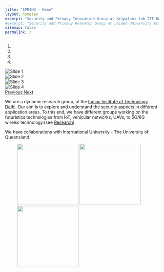 ```yaml
---
title: "SPRING - Home"
layout: homelay
excerpt: "Security and Privacy Innovation Group at Kripalani lab IIT Delhi"
#excerpt: "Security and Privacy Research Group at Leiden University &rarr; LMU."
sitemap: false
permalink: /
---
```


<!-- **News: This site is in progress!**  -->


<div markdown="0" id="carousel" class="carousel slide" data-ride="carousel" data-interval="4000" data-pause="hover" >
    <!-- Menu -->
    <ol class="carousel-indicators">
        <li data-target="#carousel" data-slide-to="0" class="active"></li>
        <li data-target="#carousel" data-slide-to="1"></li>
        <li data-target="#carousel" data-slide-to="2"></li>
        <li data-target="#carousel" data-slide-to="3"></li>
    </ol>
    <!-- Items -->
    <div class="carousel-inner" markdown="0">
        <div class="item active">
            <img src="{{ site.url }}{{ site.baseurl }}/images/slider7001400/car.jpg" alt="Slide 1" />
        </div>
        <div class="item">
            <img src="{{ site.url }}{{ site.baseurl }}/images/slider7001400/iot.jpg" alt="Slide 2" />
        </div>
        <div class="item">
            <img src="{{ site.url }}{{ site.baseurl }}/images/slider7001400/5g.jpg" alt="Slide 3" />
        </div>
        <div class="item">
            <img src="{{ site.url }}{{ site.baseurl }}/images/slider7001400/drone.jpg" alt="Slide 4" />
        </div>
        <!-- <div class="item">
            <img src="{{ site.url }}{{ site.baseurl }}/images/slider7001400/Fig_Science_Web.jpg" alt="Slide 5" />
        </div>       
         <div class="item">
            <img src="{{ site.url }}{{ site.baseurl }}/images/slider7001400/BSCCO2gap2.jpg" alt="Slide 6" />
        </div> -->
    </div>
  <a class="left carousel-control" href="#carousel" role="button" data-slide="prev">
    <span class="glyphicon glyphicon-chevron-left" aria-hidden="true"></span>
    <span class="sr-only">Previous</span>
  </a>
  <a class="right carousel-control" href="#carousel" role="button" data-slide="next">
    <span class="glyphicon glyphicon-chevron-right" aria-hidden="true"></span>
    <span class="sr-only">Next</span>
  </a>
</div>

We are a dynamic research group, at the [Indian Institute of Technology Delhi](https://home.iitd.ac.in/). Our aim is to explore and understand the security aspects in different application areas. To this end, we have different groups working on the futuristics technologies from IoT, vehicular networks, UAVs, to 5G/6G wirelss technology.(see [Research](research)). 


<!-- We are a dynamic research group, at the [Leiden Institute of Physics](http://www.physics.leidenuniv.nl) and soon at [LMU](https://www.physik.lmu.de/en/index.html). Our aim is to explore and understand quantum materials, including strange metals, high-temperature superconductors, and quantum critical electron matter. To this end, we develop new quantum sensing and quantum imaging instrumentation to get the key quantum mechanical degrees of freedom. We want to be able to build the perfect instruments to answer the scientific questions we deem most important (see [Research](research)). 


We are very much looking forward to being part of [LMU physics](https://www.physik.lmu.de/en/index.html)! We will build up our instruments right in the center of the city, in the “Sommerfeldkeller”, where Sommerfeld himself worked. We will exchange ideas with world class groups working in quantum physics, cold-atom many-body physics, and 2d quantum materials.

Our move to LMU will likely start around Summer 2024, depending on the state of renovations. 

Currently, we are located at Leiden University, the birthplace of superconductivity and home to Kamerlingh Onnes, Lorentz, Huygens, Einstein, de Sitter, and others (see e.g. [the wall of signatures from Ehrenfest lecturers](https://www.lorentz.leidenuniv.nl/history/colloquium/muur_heel.html)). 

We are grateful for funding from Leiden University, [LMU ](https://www.lmu.de) [NWO](www.nwo.nl) ([Vidi talent scheme](http://www.nwo.nl/en/research-and-results/programmes/Talent+Scheme) and the [Frontiers in Nanoscience program](https://www.universiteitleiden.nl/en/research/research-projects/science/frontiers-of-nanoscience-nanofront)), and from an [ERC starting and consolidator grants](https://erc.europa.eu/funding/starting-grants). -->

 We have collaborations with International University - The University of Queensland.

 <!-- **We are  looking for passionate new PhD students, Postdocs, and Master students to join the team** [(more info)]({{ site.url }}{{ site.baseurl }}/vacancies) ** -->

<figure class="fourth">
  <img src="{{ site.url }}{{ site.baseurl }}/images/logopic/iitd LOGO.png" style="width: 200px">
    <img src="{{ site.url }}{{ site.baseurl }}/images/logopic/uqidar.png" style="width: 200px">
      <img src="{{ site.url }}{{ site.baseurl }}/images/logopic/uq LOGO.png" style="width: 200px">
</figure>


<!-- 
<figure class="fourth">
  <img src="{{ site.url }}{{ site.baseurl }}/images/logopic/Logo_Leiden.jpg" style="width: 210px">
  <img src="{{ site.url }}{{ site.baseurl }}/images/logopic/Logo_Nanofront.jpg" style="width: 110px">
  <img src="{{ site.url }}{{ site.baseurl }}/images/logopic/Logo_NWO.jpg" style="width: 120px">
  <img src="{{ site.url }}{{ site.baseurl }}/images/logopic/Logo_ERC.jpg" style="width: 110px">
</figure> -->
